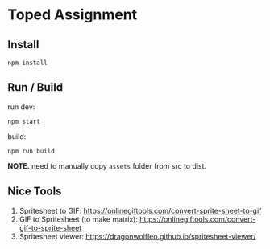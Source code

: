 # Toped Assignment

## Install

```
npm install
```

## Run / Build

run dev:
```
npm start
```

build:
```
npm run build
```

**NOTE.** need to manually copy `assets` folder from src to dist.


## Nice Tools

1. Spritesheet to GIF: https://onlinegiftools.com/convert-sprite-sheet-to-gif
2. GIF to Spritesheet (to make matrix): https://onlinegiftools.com/convert-gif-to-sprite-sheet
3. Spritesheet viewer: https://dragonwolfleo.github.io/spritesheet-viewer/